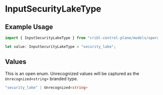 # InputSecurityLakeType

## Example Usage

```typescript
import { InputSecurityLakeType } from "cribl-control-plane/models/operations";

let value: InputSecurityLakeType = "security_lake";
```

## Values

This is an open enum. Unrecognized values will be captured as the `Unrecognized<string>` branded type.

```typescript
"security_lake" | Unrecognized<string>
```
